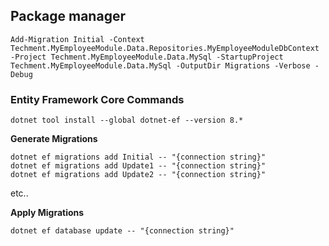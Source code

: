 ## Package manager
```
Add-Migration Initial -Context Techment.MyEmployeeModule.Data.Repositories.MyEmployeeModuleDbContext -Project Techment.MyEmployeeModule.Data.MySql -StartupProject Techment.MyEmployeeModule.Data.MySql -OutputDir Migrations -Verbose -Debug
```

### Entity Framework Core Commands
```
dotnet tool install --global dotnet-ef --version 8.*
```

**Generate Migrations**
```
dotnet ef migrations add Initial -- "{connection string}"
dotnet ef migrations add Update1 -- "{connection string}"
dotnet ef migrations add Update2 -- "{connection string}"
```
etc..

**Apply Migrations**
```
dotnet ef database update -- "{connection string}"
```
